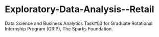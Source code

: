 # Exploratory-Data-Analysis--Retail
Data Science and Business Analytics Task#03 for Graduate Rotational Internship Program (GRIP), The Sparks Foundation.
